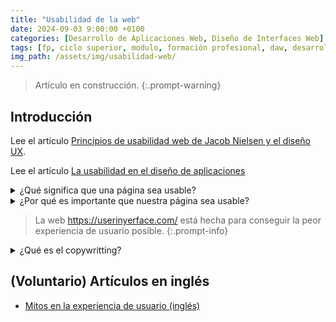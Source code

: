 ```yaml
---
title: "Usabilidad de la web"
date: 2024-09-03 9:00:00 +0100
categories: [Desarrollo de Aplicaciones Web, Diseño de Interfaces Web]
tags: [fp, ciclo superior, modulo, formación profesional, daw, desarrollo de aplicaciones web, diseño de interfaces web, diw]
img_path: /assets/img/usabilidad-web/
---
```


> Artículo en construcción.
{:.prompt-warning}

## Introducción

Lee el artículo [Principios de usabilidad web de Jacob Nielsen y el diseño UX](https://es.semrush.com/blog/usabilidad-web-principios-jakob-nielsen/).

Lee el artículo [La usabilidad en el diseño de aplicaciones](https://www.eniun.com/usabilidad-diseno-aplicaciones-reglas-principios/)

<details class="card mb-2">
  <summary class="card-header question">¿Qué significa que una página sea usable?</summary>
  <div class="card-body" markdown="1">

Usable es un término ampliamente utilizado en el ámbito informático. Es una traducción del término inglés “Useable” y su significado, por analogía con el término “utilizable” sería “que se puede usar”. ¿Pero qué significa “que se puede usar”? Podríamos pensar que un sitio Web es usable sólo por el hecho de haber accedido a él y haber visitado alguno de sus enlaces. Nada más lejos de la verdad. Una página es usable si al usuario le resulta fácil el uso de su interfaz.

<!-- Comentario para que no se descuajeringue la cosa -->
  </div>
</details>

<details class="card mb-2">
  <summary class="card-header question">¿Por qué es importante que nuestra página sea usable?
</summary>
  <div class="card-body" markdown="1">

Porque la facilidad de uso está relacionada directamente con la eficiencia. Si la página es usable, el usuario no dudará al tomar decisiones sobre lo que tiene que hacer y podrá efectuar un mayor número de operaciones en menos tiempo.

<!-- Comentario para que no se descuajeringue la cosa -->
  </div>
</details>

> La web <https://userinyerface.com/> está hecha para conseguir la peor experiencia de usuario posible.
{:.prompt-info}

<details class="card mb-2">
  <summary class="card-header question">¿Qué es el copywritting?</summary>
  <div class="card-body" markdown="1">

Lee el artículo [Experiencia de usuario. Cómo influye el copywritting](https://www.lawebera.es/diseno-web/experiencia-usuario-copywritting.php).

<!-- Comentario para que no se descuajeringue la cosa -->
  </div>
</details>



## (Voluntario) Artículos en inglés

- [Mitos en la experiencia de usuario (inglés)](https://uxmyths.com/)
